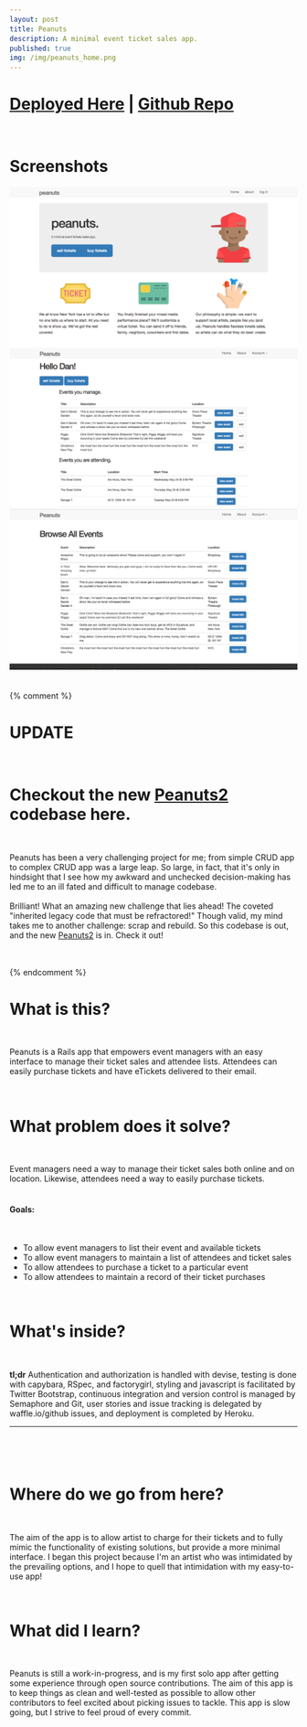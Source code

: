 ```yaml
---
layout: post
title: Peanuts
description: A minimal event ticket sales app.
published: true
img: /img/peanuts_home.png
---
```

<h1>
<a href="https://peanuts-app.herokuapp.com" target="_blank">Deployed Here</a> | 
<a href="https://github.com/Thomascountz/peanuts/" target="_blank">Github Repo</a> 
</h1>
<br>
<h1>Screenshots</h1>
<div class="img_row" style="height: 100%">
  <a href="/img/peanuts_home.png"><img class="col one" src="/img/peanuts_home.png"></a>
  <a href="/img/peanuts_dashboard.png"><img class="col one" src="/img/peanuts_dashboard.png"></a>
  <a href="/img/peanuts_events.png"><img class="col one" src="/img/peanuts_events.png"></a>
</div>
<br>
<br>
{% comment %}
<h1>UPDATE</h1> 
<br>
<h1>Checkout the new <a href="https://github.com/Thomascountz/peanuts2/" target="_blank">Peanuts2</a> codebase here.</h1> 
<br>
<p> 
Peanuts has been a very challenging project for me; from simple CRUD app to complex CRUD app was a large leap. So large, in fact, that it's only in hindsight that I see how my awkward and unchecked decision-making has led me to an ill fated and difficult to manage codebase.  
<br> 
<br>
Brilliant! What an amazing new challenge that lies ahead! The coveted "inherited legacy code that must be refractored!" Though valid, my mind takes me to another challenge: scrap and rebuild. So this codebase is out, and the new <a href="https://github.com/Thomascountz/peanuts2/" target="_blank">Peanuts2</a> is in. Check it out! 
</p>
<br>
<br>
{% endcomment %}
<h1>What is this?</h1>
<br>
<p>
Peanuts is a Rails app that empowers event managers with an easy interface to manage their ticket sales and attendee lists. Attendees can easily purchase tickets and have eTickets delivered to their email.</p>

<br>
<h1>What problem does it solve?</h1>
<br>

<p>
  Event managers need a way to manage their ticket sales both online and on location. Likewise, attendees need a way to easily purchase tickets.
  <br>
  <br>
  <h4>Goals:</h4>
  <br>
  <ul>
    <li>To allow event managers to list their event and available tickets</li>
    <li>To allow event managers to maintain a list of attendees and ticket sales</li>
    <li>To allow attendees to purchase a ticket to a particular event</li>
    <li>To allow attendees to maintain a record of their ticket purchases</li>
  </ul>
</p>

<br>
<h1>What's inside?</h1>
<br>
<p>
<strong>tl;dr</strong> Authentication and authorization is handled with devise, testing is done with capybara, RSpec, and factorygirl, styling and javascript is facilitated by Twitter Bootstrap, continuous integration and version control is managed by Semaphore and Git, user stories and issue tracking is delegated by waffle.io/github issues, and deployment is completed by Heroku.
<hr>
<br>
<p>

</p>

<br>
<h1>Where do we go from here?</h1>
<br>

<p>
The aim of the app is to allow artist to charge for their tickets and to fully mimic the functionality of existing solutions, but provide a more minimal interface. I began this project because I'm an artist who was intimidated by the prevailing options, and I hope to quell that intimidation with my easy-to-use app!
</p>

<br>
<h1>What did I learn?</h1>
<br>
<p>
Peanuts is still a work-in-progress, and is my first solo app after getting some experience through open source contributions. The aim of this app is to keep things as clean and well-tested as possible to allow other contributors to feel excited about picking issues to tackle. This app is slow going, but I strive to feel proud of every commit.
</p>